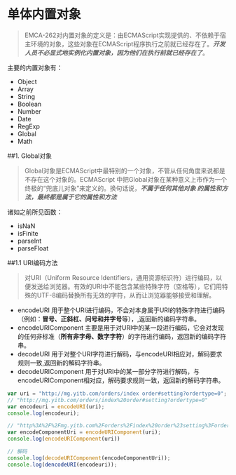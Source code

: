 # 单体内置对象

> EMCA-262对内置对象的定义是：由ECMAScript实现提供的、不依赖于宿主环境的对象，这些对象在ECMAScript程序执行之前就已经存在了。***开发人员不必显式地实例化内置对象，因为他们在执行前就已经存在了***。

主要的内置对象有：
+ Object
+ Array
+ String
+ Boolean
+ Number
+ Date
+ RegExp
+ Global
+ Math

##1. Global对象

> Global对象是ECMAScript中最特别的一个对象，不管从任何角度来说都是不存在这个对象的。ECMAScript
中把Global对象在某种意义上市作为一个终极的“兜底儿对象”来定义的。换句话说，***不属于任何其他对象
的属性和方法，最终都是属于它的属性和方法***

诸如之前所见函数：
+ isNaN
+ isFinite
+ parseInt
+ parseFloat

##1.1 URI编码方法

> 对URI（Uniform Resource Identifiers，通用资源标识符）进行编码，以便发送给浏览器。有效的URI中不能包含某些特殊字符（空格等），它们用特殊的UTF-8编码替换所有无效的字符，从而让浏览器能够接受和理解。
+ encodeURI 用于整个URI进行编码，不会对本身属于URI的特殊字符进行编码（例如：**冒号、正斜杠、问号和井字号**等），,返回新的编码字符串。
+ encodeURIComponent 主要是用于对URI中的某一段进行编码，它会对发现的任何非标准（**所有非字母、数字字符**）的字符进行编码，返回新的编码字符串。
+ decodeURI 用于对整个URI字符进行解码，与encodeURI相应对，解码要求规则一致,返回新的解码字符串。
+ decodeURIComponent 用于对URI中的某一部分字符进行解码，与encodeURIComponent相对应，解码要求规则一致，返回新的解码字符串。

```javascript
var uri = "http://mg.yitb.com/orders/index order#setting?ordertype=0";
// "http://mg.yitb.com/orders/index%20order#setting?ordertype=0"
var encodeuri = encodeURI(uri);
console.log(encodeuri); 

// "http%3A%2F%2Fmg.yitb.com%2Forders%2Findex%20order%23setting%3Fordertype%3D0"
var encodeComponentUri = encodeURIComponent(uri);
console.log(encodeURIComponent(uri))

// 解码
console.log(decodeURIComponent(encodeComponentUri));
console.log(dencodeURI(encodeuri));
```




